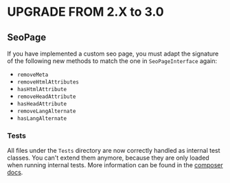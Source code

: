 UPGRADE FROM 2.X to 3.0
=======================

## SeoPage
If you have implemented a custom seo page, you must adapt the signature of the following new methods to match the one in `SeoPageInterface` again:
 * `removeMeta`
 * `removeHtmlAttributes`
 * `hasHtmlAttribute`
 * `removeHeadAttribute`
 * `hasHeadAttribute`
 * `removeLangAlternate`
 * `hasLangAlternate`

### Tests

All files under the ``Tests`` directory are now correctly handled as internal test classes. 
You can't extend them anymore, because they are only loaded when running internal tests. 
More information can be found in the [composer docs](https://getcomposer.org/doc/04-schema.md#autoload-dev).
